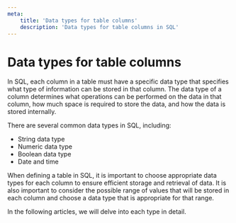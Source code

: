 ```yaml
---
meta:
    title: 'Data types for table columns'
    description: 'Data types for table columns in SQL'
---
```


# Data types for table columns

In SQL, each column in a table must have a specific data type that specifies what type of information can be stored in that column.
The data type of a column determines what operations can be performed on the data in that column, how much space is required to store the data, and how the data is stored internally.

There are several common data types in SQL, including:

- String data type
- Numeric data type
- Boolean data type
- Date and time

When defining a table in SQL, it is important to choose appropriate data types for each column to ensure efficient storage and retrieval of data.
It is also important to consider the possible range of values that will be stored in each column and choose a data type that is appropriate for that range.

In the following articles, we will delve into each type in detail.

